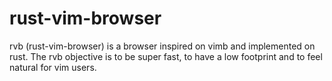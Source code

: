 # rust-vim-browser
rvb (rust-vim-browser) is a browser inspired on vimb and implemented on rust. The rvb objective is to be super fast, to have a low footprint and to feel natural for vim users.

